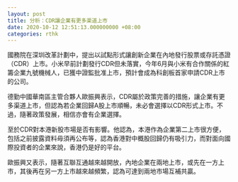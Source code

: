 ```yaml
---
layout: post
title: 分析：CDR讓企業有更多渠道上市
date: 2020-10-12 12:51:13.000000000 +08:00
categories: rthk
---
```


國務院在深圳改革計劃中，提出以試點形式讓創新企業在內地發行股票或存託憑證（CDR）上市。小米早前計劃發行CDR但未落實，今年6月與小米有合作關係的紅籌企業九號機械人，已獲中證監批准上市，預計會成為科創板首家申請CDR上市的公司。

德勤中國華南區主管合夥人歐振興表示，CDR屬於政策完善的措施，讓企業有更多渠道上市，但認為若企業回歸A股上市順暢，未必會選擇以CDR形式上市。不過，隨著政策發展，相信亦會有企業選擇。

至於CDR對本港新股市場是否有影響。他認為，本港作為企業第二上市很方便，包括之前披露資料毋須再公布等，認為香港對中概股回歸仍有吸引力，而對面向國際投資者的企業來說，香港仍是好的平台。

歐振興又表示，隨著互聯互通越來越開放，內地企業在兩地上市，或先在一方上市，其後再在另一方上市越來越頻繁，認為可達到兩地市場互補共贏。
